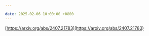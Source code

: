 ```yaml
---

date: 2025-02-06 10:00:00 +0800
---
```


[https://arxiv.org/abs/2407.21783](https://arxiv.org/abs/2407.21783)

